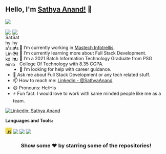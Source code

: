 ## Hello, I'm [Sathya Anand!](github.com/Saan-king) 👋

![](https://komarev.com/ghpvc/?username=Saan-king&color=brightgreen)

<a href="https://www.linkedin.com/in/sathya-anand-63b9751a9/">
  <img align="left" alt="Sathya's Linkdein" width="22px" src="https://cdn.jsdelivr.net/npm/simple-icons@v3/icons/linkedin.svg" />
</a>
<a href="https://github.com/Saan-king">
  <img align="left" alt="Sathya's Github" width="22px" src="https://cdn.jsdelivr.net/npm/simple-icons@v3/icons/github.svg" />
</a>
<br/>
<br/>



- 🔭 I’m currently working in [Mastech Infotrellis](https://mastechinfotrellis.com/).
- 🌱 I’m currently learning more about Full Stack Development.
- 👯 I’m a 2021 Batch Information Technology Graduate from PSG College Of Technology with 8.35 CGPA.
- 🤔 I’m looking for help with career guidance.
- 💬 Ask me about Full Stack Development or any tech related stuff.
- 📫 How to reach me: [Linkedin - @SathyaAnand](https://www.linkedin.com/in/sathya-anand-63b9751a9/)
- 😄 Pronouns: He/His
- ⚡ Fun fact: I would love to work with same minded people like me as a team.

[![Linkedin: Sathya Anand](https://img.shields.io/badge/-SathyaAnand-blue?style=flat-square&logo=Linkedin&logoColor=white&link=https://www.linkedin.com/in/sathya-anand-63b9751a9/)](https://www.linkedin.com/in/sathya-anand-63b9751a9/)

**Languages and Tools:**  

<code><img height="20" src="https://raw.githubusercontent.com/github/explore/80688e429a7d4ef2fca1e82350fe8e3517d3494d/topics/javascript/javascript.png"></code>
<code><img height="20" src="https://raw.githubusercontent.com/jmnote/z-icons/master/svg/python.svg"></code>
<code><img height="20" src="https://raw.githubusercontent.com/jmnote/z-icons/master/svg/cpp.svg"></code>
<code><img height="20" src="https://raw.githubusercontent.com/jmnote/z-icons/master/svg/java.svg"></code>


<div align="center">

### Show some ❤️ by starring some of the repositories!

</div>

